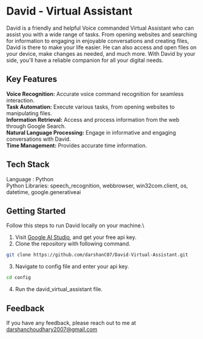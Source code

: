 
# **David - Virtual Assistant**


David is a friendly and helpful Voice commanded Virtual Assistant who can assist you with a wide range of tasks. From opening websites and searching for information to engaging in enjoyable conversations and creating files, David is there to make your life easier. He can also access and open files on your device, make changes as needed, and much more. With David by your side, you'll have a reliable companion for all your digital needs.

## **Key Features**
**Voice Recognition:** Accurate voice command recognition for seamless interaction.\
**Task Automation:** Execute various tasks, from opening websites to manipulating files.\
**Information Retrieval:** Access and process information from the web through Google Search.\
**Natural Language Processing:** Engage in informative and engaging conversations with David.\
**Time Management:** Provides accurate time information. 

## **Tech Stack**
Language : Python\
Python Libraries: speech_recognition, webbrowser, win32com.client, os, datetime, google.generativeai
## Getting Started

Follow this steps to run David locally on your machine.\
1. Visit [Google AI Studio](https://ai.google.dev/aistudio), and get your free api key.
2. Clone the repository with following command.

```bash
git clone https://github.com/darshanC07/David-Virtual-Assistant.git
```
3. Navigate to config file and enter your api key.
```bash
cd config
```
4. Run the david_virtual_assistant file.

## Feedback

If you have any feedback, please reach out to me at darshanchoudhary2007@gmail.com

